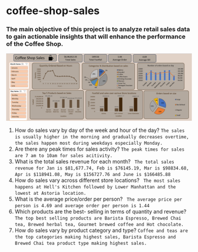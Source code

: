 # coffee-shop-sales



### The main objective of this project is to analyze retail sales data to gain actionable insights that will enhance the performance of the Coffee Shop.

![ScreenShot](https://github.com/divyakoli1401/coffee-shop-sales/blob/main/coffee-shop-dashboard.png)

1. How do sales vary by day of the week and hour of the day? ```The sales is usually higher in the morning and gradually decreases overtime, the sales happen most during weekdays especially Monday.```
3. Are there any peak times for sales activity? ```The peak times for sales are 7 am to 10am for sales acitivity.```
4. What is the total sales revenue for each month? ``` The total sales revenue for Jan is $81,677.74, Feb is $76145.19, Mar is $98834.68, Apr is $118941.08, May is $156727.76 and June is $166485.88```
5. How do sales vary across different store locations? ``` The most sales happens at Hell's Kitchen followed by Lower Manhattan and the lowest at Astoria location.```
6. What is the average price/order per person? ``` The average price per person is 4.69 and average order per person is 1.44```
7. Which products are the best- selling in terms of quantity and revenue? ``` The top best selling products are Barista Espresso, Brewed Chai tea, Brewed herbal tea, Gourmet brewed coffee and Hot chocolate.```
8. How do sales vary by product category and type? ```Coffee and teas are the top categories making highest sales, Barista Espresso and Brewed Chai tea product type making highest sales.```

